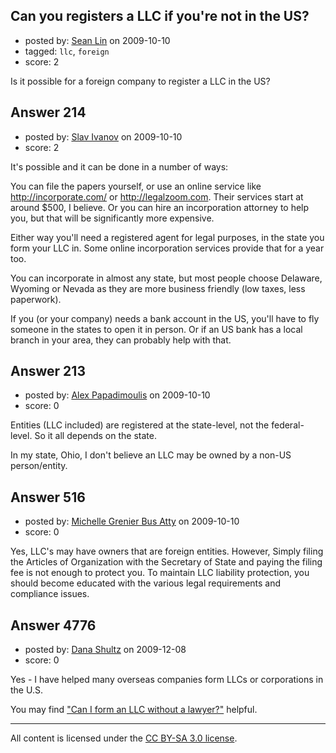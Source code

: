 ## Can you registers a LLC if you're not in the US?

- posted by: [Sean Lin](https://stackexchange.com/users/-1/132-sean-lin) on 2009-10-10
- tagged: `llc`, `foreign`
- score: 2

Is it possible for a foreign company to register a LLC in the US?


## Answer 214

- posted by: [Slav Ivanov](https://stackexchange.com/users/-1/23-slav-ivanov) on 2009-10-10
- score: 2

<p>It's possible and it can be done in a number of ways:</p>

<p>You can file the papers yourself, or use an online service like <a href="http://incorporate.com/" rel="nofollow">http://incorporate.com/</a> or <a href="http://legalzoom.com" rel="nofollow">http://legalzoom.com</a>. Their services start at around $500, I believe. Or you can hire an incorporation attorney to help you, but that will be significantly more expensive. </p>

<p>Either way you'll need a registered agent for legal purposes, in the state you form your LLC in. Some online incorporation services provide that for a year too. </p>

<p>You can incorporate in almost any state, but most people choose Delaware, Wyoming or Nevada as they are more business friendly (low taxes, less paperwork). </p>

<p>If you (or your company) needs a bank account in the US, you'll have to fly someone in the states to open it in person. Or if an US bank has a local branch in your area, they can probably help with that.</p>



## Answer 213

- posted by: [Alex Papadimoulis](https://stackexchange.com/users/-1/123-alex-papadimoulis) on 2009-10-10
- score: 0

Entities (LLC included) are registered at the state-level, not the federal-level. So it all depends on the state.

In my state, Ohio, I don't believe an LLC may be owned by a non-US person/entity.


## Answer 516

- posted by: [Michelle Grenier Bus Atty](https://stackexchange.com/users/-1/361-michelle-grenier-bus-atty) on 2009-10-10
- score: 0

Yes, LLC's may have owners that are foreign entities. However, Simply filing the Articles of Organization with the Secretary of State and paying the filing fee is not enough to protect you. To maintain LLC liability protection, you should become educated with the various legal requirements and compliance issues.  



## Answer 4776

- posted by: [Dana Shultz](https://stackexchange.com/users/-1/1841-dana-shultz) on 2009-12-08
- score: 0

<p>Yes - I have helped many overseas companies form LLCs or corporations in the U.S.</p>

<p>You may find <a href="http://danashultz.com/blog/2009/08/27/can-i-form-an-llc-without-a-lawyer/" rel="nofollow">"Can I form an LLC without a lawyer?"</a> helpful.</p>




---

All content is licensed under the [CC BY-SA 3.0 license](https://creativecommons.org/licenses/by-sa/3.0/).
